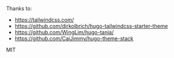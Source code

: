 Thanks to:

- https://tailwindcss.com/
- https://github.com/dirkolbrich/hugo-tailwindcss-starter-theme
- https://github.com/WingLim/hugo-tania/
- https://github.com/CaiJimmy/hugo-theme-stack

MIT